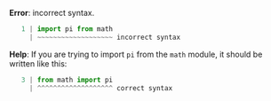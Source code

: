 **Error**: incorrect syntax.

```python
   1 | import pi from math
     | ~~~~~~~~~~~~~~~~~~~ incorrect syntax
```

**Help**: If you are trying to import `pi` from the `math` module, it
should be written like this:

```python
   3 | from math import pi
     | ^^^^^^^^^^^^^^^^^^^ correct syntax
```
